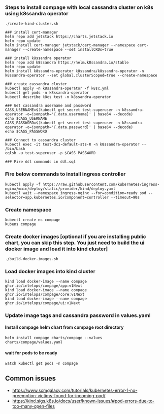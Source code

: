 ### Steps to install compage with local cassandra cluster on k8s using k8ssandra operator
```shell
./create-kind-cluster.sh

### install cert-manager
helm repo add jetstack https://charts.jetstack.io
helm repo update
helm install cert-manager jetstack/cert-manager --namespace cert-manager --create-namespace --set installCRDs=true

### install k8ssandra operator
helm repo add k8ssandra https://helm.k8ssandra.io/stable
helm repo update
helm install k8ssandra-operator k8ssandra/k8ssandra-operator -n k8ssandra-operator --set global.clusterScoped=true --create-namespace

### create cassandra cluster
kubectl apply -n k8ssandra-operator -f k8sc.yml
kubectl get pods -n k8ssandra-operator
kubectl describe k8cs test -n k8ssandra-operator

### Get cassandra username and password
CASS_USERNAME=$(kubectl get secret test-superuser -n k8ssandra-operator -o=jsonpath='{.data.username}' | base64 --decode)
echo $CASS_USERNAME
CASS_PASSWORD=$(kubectl get secret test-superuser -n k8ssandra-operator -o=jsonpath='{.data.password}' | base64 --decode)
echo $CASS_PASSWORD

### Connect to cassandra cluster
kubectl exec -it test-dc1-default-sts-0 -n k8ssandra-operator -- /bin/bash
cqlsh -u test-superuser -p $CASS_PASSWORD

### Fire ddl commands in ddl.sql
```
### Fire below commands to install ingress controller
```shell
kubectl apply -f https://raw.githubusercontent.com/kubernetes/ingress-nginx/main/deploy/static/provider/kind/deploy.yaml
kubectl wait --namespace ingress-nginx --for=condition=ready pod --selector=app.kubernetes.io/component=controller --timeout=90s
```

### Create namespace
```shell
kubectl create ns compage
kubens compage
```
### Create docker images [optional if you are installing public chart, you can skip this step. You just need to build the ui docker image and load it into kind cluster]
```shell
./build-docker-images.sh
```

### Load docker images into kind cluster
```shell
kind load docker-image --name compage ghcr.io/intelops/compage/app:v1Next
kind load docker-image --name compage ghcr.io/intelops/compage/core:v1Next
kind load docker-image --name compage ghcr.io/intelops/compage/ui:v1Next
```

### Update image tags and cassandra password in values.yaml
#### Install compage helm chart from compage root directory
```shell
helm install compage charts/compage --values charts/compage/values.yaml
```
#### wait for pods to be ready
```shell
watch kubectl get pods -n compage
```
## Common issues
- https://www.scmgalaxy.com/tutorials/kubernetes-error-1-no-preemption-victims-found-for-incoming-pod/
- https://kind.sigs.k8s.io/docs/user/known-issues/#pod-errors-due-to-too-many-open-files